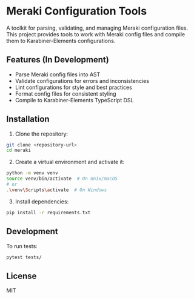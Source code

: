 # Meraki Configuration Tools

A toolkit for parsing, validating, and managing Meraki configuration files. This project provides tools to work with Meraki config files and compile them to Karabiner-Elements configurations.

## Features (In Development)

- Parse Meraki config files into AST
- Validate configurations for errors and inconsistencies
- Lint configurations for style and best practices
- Format config files for consistent styling
- Compile to Karabiner-Elements TypeScript DSL

## Installation

1. Clone the repository:

```bash
git clone <repository-url>
cd meraki
```

2. Create a virtual environment and activate it:

```bash
python -m venv venv
source venv/bin/activate  # On Unix/macOS
# or
.\venv\Scripts\activate  # On Windows
```

3. Install dependencies:

```bash
pip install -r requirements.txt
```

## Development

To run tests:

```bash
pytest tests/
```

## License

MIT 
